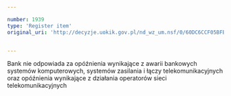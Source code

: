 ```yaml
---

number: 1939
type: 'Register item'
original_uri: 'http://decyzje.uokik.gov.pl/nd_wz_um.nsf/0/60DC6CCF05BFB961C125772200324E0D?OpenDocument'


---
```


Bank nie odpowiada za opóźnienia wynikające z awarii bankowych systemów komputerowych, systemów zasilania i łączy telekomunikacyjnych oraz opóźnienia wynikające z działania operatorów sieci telekomunikacyjnych
